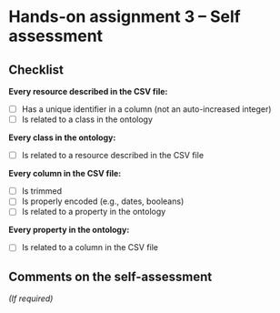 # Hands-on assignment 3 – Self assessment

## Checklist

**Every resource described in the CSV file:**

- [ ] Has a unique identifier in a column (not an auto-increased integer)
- [ ] Is related to a class in the ontology

**Every class in the ontology:**

- [ ] Is related to a resource described in the CSV file

**Every column in the CSV file:**

- [ ] Is trimmed
- [ ] Is properly encoded (e.g., dates, booleans)
- [ ] Is related to a property in the ontology

**Every property in the ontology:**

- [ ] Is related to a column in the CSV file

## Comments on the self-assessment
_(If required)_
